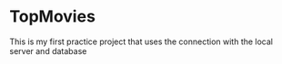 # TopMovies
This is my first practice project that uses the connection with the local server and database
